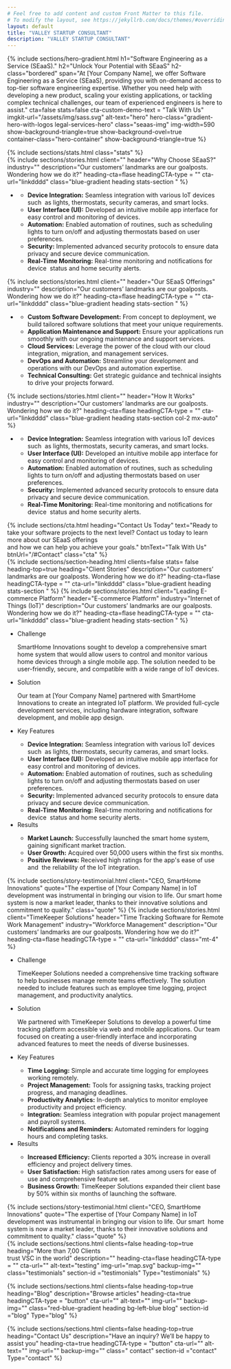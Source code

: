 ```yaml
---
# Feel free to add content and custom Front Matter to this file.
# To modify the layout, see https://jekyllrb.com/docs/themes/#overriding-theme-defaults
layout: default
title: "VALLEY STARTUP CONSULTANT"
description: "VALLEY STARTUP CONSULTANT"
---
```

{% include sections/hero-gradient.html 
  h1="Software Engineering as a <br>Service <span>(SEaaS)</span>."
  h2="Unlock Your Potential with <span>SEaaS</span>"
  h2-class="bordered"
  span="At [Your Company Name], we offer Software Engineering as a Service (SEaaS), providing you with on-demand access to top-tier software engineering expertise. Whether you need help with developing a new product, scaling your existing applications, or tackling complex technical challenges, our team of experienced engineers is here to assist."
  cta=false
  stats=false
  cta-custom-demo-text = "Talk With Us"
  imgkit-url="/assets/img/sass.svg"
  alt-text="hero"
  hero-class="gradient-hero-with-logos legal-services-hero"
  class="seaas-img"
  img-width=590
  show-background-triangle=true
  show-background-ovel=true  
  container-class="hero-container"
  show-background-triangle=true
%}
<section class="section justify-content-end justify-content-lg-center blue-gradient heading stats-section">
{% include sections/stats.html  class="stats"   %}
  <div class="container">
  <div class="row">
      <div class="col-12 col-md-5">
        {% include sections/stories.html
          client=""
          header="Why Choose SEaaS?"
          industry=""
          description="Our customers’ landmarks are our goalposts. Wondering how we do it?"
          heading-cta=flase
          headingCTA-type = ""
          cta-url="linkdddd"   
          class="blue-gradient heading stats-section "      
        %} 
        <ul class="stories-list single-list">                                     
              <li>
                  <div class="content">
                     <ul>
                         <li><strong>Device Integration:</strong> Seamless integration with various IoT devices such  as lights, thermostats, security cameras, and smart locks.</li>                         
                         <li><strong>User Interface (UI):</strong> Developed an intuitive mobile app interface for  easy control and monitoring of devices.</li>                         
                         <li><strong>Automation:</strong> Enabled automation of routines, such as scheduling  lights to turn on/off and adjusting thermostats based on user preferences.</li>
                          <li><strong>Security:</strong> Implemented advanced security protocols to ensure data  privacy and secure device communication.</li>
                          <li><strong>Real-Time Monitoring:</strong> Real-time monitoring and notifications for device  status and home security alerts.</li>
                     </ul>
                  </div>              
              </li> 
          </ul>
        </div>     
        <div class="col-md-2"><div class="divider mx-auto"></div></div>   
        <div class="col-12 col-md-5">
        {% include sections/stories.html
          client=""
          header="Our SEaaS Offerings"
          industry=""
          description="Our customers’ landmarks are our goalposts. Wondering how we do it?"
          heading-cta=flase
          headingCTA-type = ""
          cta-url="linkdddd"   
          class="blue-gradient heading stats-section "      
        %}         
        <ul class="stories-list single-list">                                     
              <li>
                  <div class="content">
                     <ul>
                         <li><strong>Custom Software Development:</strong> From concept to deployment, we build tailored software solutions that meet your unique requirements.</li>                         
                         <li><strong>Application Maintenance and Support:</strong> Ensure your applications run smoothly with our ongoing maintenance and support services.</li>                         
                         <li><strong>Cloud Services:</strong> Leverage the power of the cloud with our cloud integration, migration, and management services.</li>
                          <li><strong>DevOps and Automation:</strong> Streamline your development and operations with our DevOps and automation expertise.</li>
                          <li><strong>Technical Consulting:</strong> Get strategic guidance and technical insights to drive your projects forward.</li>
                     </ul>
                  </div>              
              </li> 
          </ul>
        </div>
    </div>
    
  <div class="row">
      <div class="col-12 mt-5">
        {% include sections/stories.html
          client=""
          header="How It Works"
          industry=""
          description="Our customers’ landmarks are our goalposts. Wondering how we do it?"
          heading-cta=flase
          headingCTA-type = ""
          cta-url="linkdddd"   
          class="blue-gradient heading stats-section col-2 mx-auto"      
        %} 
        <ul class="stories-list double-list">                                     
              <li>
                  <div class="content">
                     <ul>
                         <li><strong>Device Integration:</strong> Seamless integration with various IoT devices such  as lights, thermostats, security cameras, and smart locks.</li>                         
                         <li><strong>User Interface (UI):</strong> Developed an intuitive mobile app interface for  easy control and monitoring of devices.</li>                         
                         <li><strong>Automation:</strong> Enabled automation of routines, such as scheduling  lights to turn on/off and adjusting thermostats based on user preferences.</li>
                          <li><strong>Security:</strong> Implemented advanced security protocols to ensure data  privacy and secure device communication.</li>
                          <li><strong>Real-Time Monitoring:</strong> Real-time monitoring and notifications for device  status and home security alerts.</li>
                     </ul>
                  </div>              
              </li> 
        </ul>
        </div>  
    </div>
</div>
</section>
  {% include sections/cta.html
      heading="Contact Us Today"
      text="Ready to take your software projects to the next level? Contact us today to learn more about our SEaaS offerings<br>  and how we can help you achieve your goals."
      btnText="Talk With Us"
      btnUrl="/#Contact"
      class="cta"      
    %}

<section class="section justify-content-end justify-content-lg-center blue-gradient heading stats-section">
  <div class="container">
    {% include sections/section-heading.html
      clients=false
      stats= false
      heading-top=true
      heading="Client Stories"
      description="Our customers’ landmarks are our goalposts. Wondering how we do it?"
      heading-cta=flase
      headingCTA-type = ""
      cta-url="linkdddd"   
      class="blue-gradient heading stats-section "      
    %} 
    {% include sections/stories.html
      client="Leading E-commerce Platform"
      header="E-commerce Platform"
      industry="Internet of Things (IoT)"
      description="Our customers’ landmarks are our goalposts. Wondering how we do it?"
      heading-cta=flase
      headingCTA-type = ""
      cta-url="linkdddd"   
      class="blue-gradient heading stats-section "      
    %}   
    <div class="row">
      <div class="col-md-12 order-md-1 order-2">
          <ul class="stories-list two-col">
              <li>
                  <div class="title">Challenge</div>
                  <div class="content">
                      <p>SmartHome Innovations sought to develop a comprehensive smart home system that would allow users to control and monitor various home devices through a single mobile app. The solution needed to be user-friendly, secure, and compatible with a wide range of IoT devices.</p>
                  </div>              
              </li>              
              <li>
                  <div class="title">Solution</div>
                  <div class="content">
                     <p>Our team at [Your Company Name] partnered with SmartHome Innovations to create an integrated IoT platform. We provided full-cycle development services, including hardware integration, software development, and mobile app design.</p>
                  </div>              
              </li>                         
              <li>
                  <div class="title">Key  Features</div>
                  <div class="content">
                     <ul>
                         <li><strong>Device Integration:</strong> Seamless integration with various IoT devices such  as lights, thermostats, security cameras, and smart locks.</li>                         
                         <li><strong>User Interface (UI):</strong> Developed an intuitive mobile app interface for  easy control and monitoring of devices.</li>                         
                         <li><strong>Automation:</strong> Enabled automation of routines, such as scheduling  lights to turn on/off and adjusting thermostats based on user preferences.</li>
                          <li><strong>Security:</strong> Implemented advanced security protocols to ensure data  privacy and secure device communication.</li>
                          <li><strong>Real-Time Monitoring:</strong> Real-time monitoring and notifications for device  status and home security alerts.</li>
                     </ul>
                  </div>              
              </li>              
              <li>
                  <div class="title">Results</div>
                  <div class="content">
                     <ul>
                         <li><strong>Market Launch:</strong> Successfully launched the smart home system,  gaining significant market traction.</li>                         
                         <li><strong>User Growth:</strong> Acquired over 50,000 users within the first six months.</li>                         
                         <li><strong>Positive Reviews:</strong> Received high ratings for the app's ease of use and  the reliability of the IoT integration.</li>
                     </ul>
                  </div>              
              </li>
          </ul>
      </div>   
    </div>
    {% include sections/story-testimonial.html
      client="CEO, SmartHome Innovations"
      quote="The expertise of [Your Company Name] in IoT development was instrumental in bringing our vision to life. Our smart home system is now a market leader, thanks to their innovative solutions and commitment to quality."
      class="quote"      
    %}
    {% include sections/stories.html
      client="TimeKeeper Solutions"
      header="Time Tracking Software for Remote Work Management"
      industry="Workforce Management"
      description="Our customers’ landmarks are our goalposts. Wondering how we do it?"
      heading-cta=flase
      headingCTA-type = ""
      cta-url="linkdddd"   
      class="mt-4"      
    %}   
    <div class="row">
      <div class="col-md-12 order-md-1 order-2">
          <ul class="stories-list two-col">
              <li>
                  <div class="title">Challenge</div>
                  <div class="content">
                      <p>TimeKeeper Solutions needed a comprehensive time tracking software to help businesses manage remote teams effectively. The solution needed to include features such as employee time logging, project management, and productivity analytics.</p>
                  </div>              
              </li>              
              <li>
                  <div class="title">Solution</div>
                  <div class="content">
                     <p>We partnered with TimeKeeper Solutions to develop a powerful time tracking platform accessible via web and mobile applications. Our team focused on creating a user-friendly interface and incorporating advanced features to meet the needs of diverse businesses.</p>
                  </div>              
              </li>                         
              <li>
                  <div class="title">Key  Features</div>
                  <div class="content">
                     <ul>
                         <li><strong>Time Logging:</strong> Simple and accurate time logging for employees working remotely.</li>                         
                         <li><strong>Project Management:</strong> Tools for assigning tasks, tracking project progress, and managing deadlines.</li>                         
                         <li><strong>Productivity Analytics:</strong> In-depth analytics to monitor employee productivity and project efficiency.</li>
                          <li><strong>Integration:</strong> Seamless integration with popular project management and payroll systems.</li>
                          <li><strong>Notifications and Reminders:</strong> Automated reminders for logging hours and completing tasks.</li>
                     </ul>
                  </div>              
              </li>              
              <li>
                  <div class="title">Results</div>
                  <div class="content">
                     <ul>
                         <li><strong>Increased Efficiency:</strong> Clients reported a 30% increase in overall  efficiency and project delivery times.</li>                         
                         <li><strong>User Satisfaction:</strong> High satisfaction rates among users for ease of  use and comprehensive feature set.</li>                         
                         <li><strong>Business Growth:</strong> TimeKeeper Solutions expanded their client base  by 50% within six months of launching the software.</li>
                     </ul>
                  </div>              
              </li>
          </ul>
      </div>   
    </div>
    {% include sections/story-testimonial.html
      client="CEO, SmartHome Innovations"
      quote="The expertise of [Your Company Name] in IoT development was instrumental in bringing our vision to life. Our smart  home system is now a market leader, thanks to their innovative solutions and commitment to quality."
      class="quote"      
    %}  

</div>
  </section>
{% include sections/sections.html
      clients=false
      heading-top=true
      heading="More than 7,00 Clients <br> trust VSC in the world"
      description=""
      heading-cta=flase
      headingCTA-type = ""
      cta-url=""
      alt-text="testing"
      img-url="map.svg"
      backup-img=""
      class="testimonials"
      section-id ="testimonials"
      Type="testimonials"
    %}
    
{% include sections/sections.html
      clients=false
      heading-top=true
      heading="Blog"
      description="Browse articles"
      heading-cta=true
      headingCTA-type = "button"
      cta-url=""
      alt-text=""
      img-url=""
      backup-img=""
      class="red-blue-gradient heading bg-left-blue blog"
      section-id ="blog"
      Type="blog"
    %}

    
{% include sections/sections.html
      clients=false
      heading-top=true
      heading="Contact Us"
      description="Have an inquiry? We’ll be happy to assist you"
      heading-cta=true
      headingCTA-type = "button"
      cta-url=""
      alt-text=""
      img-url=""
      backup-img=""
      class=" contact"
      section-id ="contact"
      Type="contact"
    %}
    


